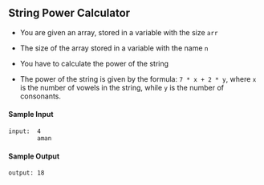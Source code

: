 ## **String Power Calculator**

- You are given an array, stored in a variable with the size `arr`

- The size of the array stored in a variable with the name `n`

- You have to calculate the power of the string

- The power of the string is given by the formula: `7 * x + 2 * y`, where `x` is the number of vowels in the string, while `y` is the number of consonants.

#### **Sample Input**
    input:  4
            aman

#### **Sample Output**
    output: 18
